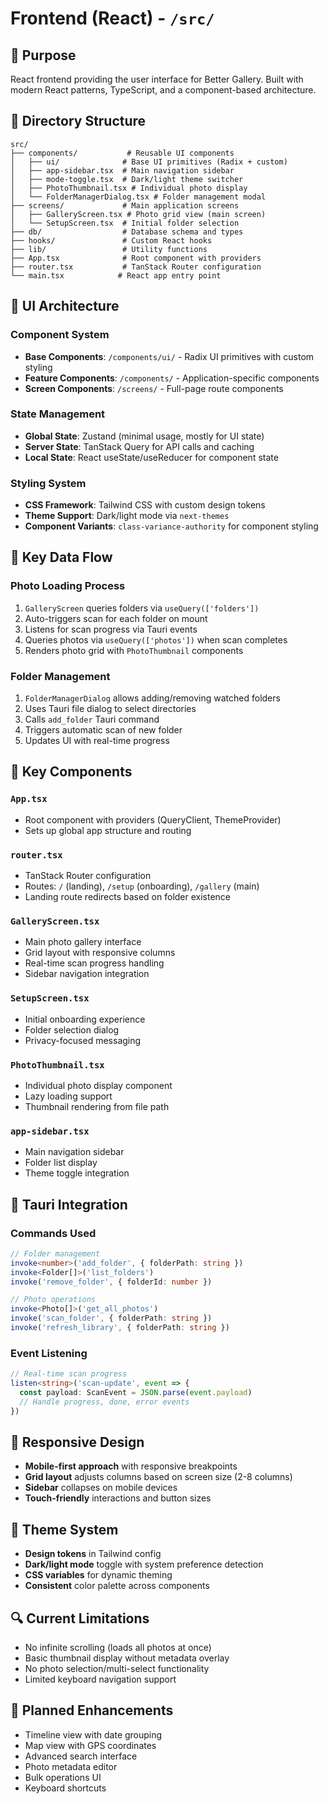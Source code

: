 # Frontend (React) - `/src/`

## 🎯 Purpose
React frontend providing the user interface for Better Gallery. Built with modern React patterns, TypeScript, and a component-based architecture.

## 📁 Directory Structure
```
src/
├── components/           # Reusable UI components
│   ├── ui/              # Base UI primitives (Radix + custom)
│   ├── app-sidebar.tsx  # Main navigation sidebar
│   ├── mode-toggle.tsx  # Dark/light theme switcher
│   ├── PhotoThumbnail.tsx # Individual photo display
│   └── FolderManagerDialog.tsx # Folder management modal
├── screens/             # Main application screens
│   ├── GalleryScreen.tsx # Photo grid view (main screen)
│   └── SetupScreen.tsx  # Initial folder selection
├── db/                  # Database schema and types
├── hooks/               # Custom React hooks
├── lib/                 # Utility functions
├── App.tsx              # Root component with providers
├── router.tsx           # TanStack Router configuration
└── main.tsx            # React app entry point
```

## 🎨 UI Architecture

### Component System
- **Base Components**: `/components/ui/` - Radix UI primitives with custom styling
- **Feature Components**: `/components/` - Application-specific components
- **Screen Components**: `/screens/` - Full-page route components

### State Management
- **Global State**: Zustand (minimal usage, mostly for UI state)
- **Server State**: TanStack Query for API calls and caching
- **Local State**: React useState/useReducer for component state

### Styling System
- **CSS Framework**: Tailwind CSS with custom design tokens
- **Theme Support**: Dark/light mode via `next-themes`
- **Component Variants**: `class-variance-authority` for component styling

## 🔄 Key Data Flow

### Photo Loading Process
1. `GalleryScreen` queries folders via `useQuery(['folders'])`
2. Auto-triggers scan for each folder on mount
3. Listens for scan progress via Tauri events
4. Queries photos via `useQuery(['photos'])` when scan completes
5. Renders photo grid with `PhotoThumbnail` components

### Folder Management
1. `FolderManagerDialog` allows adding/removing watched folders
2. Uses Tauri file dialog to select directories
3. Calls `add_folder` Tauri command
4. Triggers automatic scan of new folder
5. Updates UI with real-time progress

## 🧩 Key Components

### `App.tsx`
- Root component with providers (QueryClient, ThemeProvider)
- Sets up global app structure and routing

### `router.tsx`  
- TanStack Router configuration
- Routes: `/` (landing), `/setup` (onboarding), `/gallery` (main)
- Landing route redirects based on folder existence

### `GalleryScreen.tsx`
- Main photo gallery interface
- Grid layout with responsive columns
- Real-time scan progress handling
- Sidebar navigation integration

### `SetupScreen.tsx`
- Initial onboarding experience
- Folder selection dialog
- Privacy-focused messaging

### `PhotoThumbnail.tsx`
- Individual photo display component
- Lazy loading support
- Thumbnail rendering from file path

### `app-sidebar.tsx`
- Main navigation sidebar
- Folder list display
- Theme toggle integration

## 🔌 Tauri Integration

### Commands Used
```typescript
// Folder management
invoke<number>('add_folder', { folderPath: string })
invoke<Folder[]>('list_folders')
invoke('remove_folder', { folderId: number })

// Photo operations  
invoke<Photo[]>('get_all_photos')
invoke('scan_folder', { folderPath: string })
invoke('refresh_library', { folderPath: string })
```

### Event Listening
```typescript
// Real-time scan progress
listen<string>('scan-update', event => {
  const payload: ScanEvent = JSON.parse(event.payload)
  // Handle progress, done, error events
})
```

## 📱 Responsive Design
- **Mobile-first approach** with responsive breakpoints
- **Grid layout** adjusts columns based on screen size (2-8 columns)
- **Sidebar** collapses on mobile devices
- **Touch-friendly** interactions and button sizes

## 🎨 Theme System
- **Design tokens** in Tailwind config
- **Dark/light mode** toggle with system preference detection
- **CSS variables** for dynamic theming
- **Consistent** color palette across components

## 🔍 Current Limitations
- No infinite scrolling (loads all photos at once)
- Basic thumbnail display without metadata overlay
- No photo selection/multi-select functionality
- Limited keyboard navigation support

## 🚀 Planned Enhancements
- Timeline view with date grouping
- Map view with GPS coordinates
- Advanced search interface
- Photo metadata editor
- Bulk operations UI
- Keyboard shortcuts